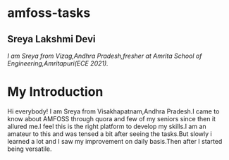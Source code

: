 # amfoss-tasks

## Sreya Lakshmi Devi

*I am Sreya from Vizag,Andhra Pradesh,fresher at Amrita School of Engineering,Amritapuri(ECE 2021).*

# **My Introduction**

Hi everybody!
I am Sreya from Visakhapatnam,Andhra Pradesh.I came to know about AMFOSS through quora and few of my seniors since then it allured me.I feel this is the right platform to develop my skills.I am an amateur to this and was tensed a bit after seeing the tasks.But slowly i learned a lot and I saw my improvement on daily basis.Then after I started being versatile.
